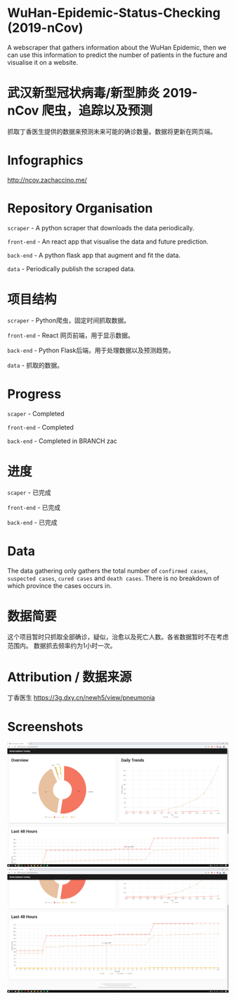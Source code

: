 # WuHan-Epidemic-Status-Checking (2019-nCov)
A webscraper that gathers information about the WuHan Epidemic, then we can use this information to predict the number of patients in the fucture and visualise it on a website.

# 武汉新型冠状病毒/新型肺炎 2019-nCov 爬虫，追踪以及预测
抓取丁香医生提供的数据来预测未来可能的确诊数量。数据将更新在网页端。



# Infographics
http://ncov.zachaccino.me/


# Repository Organisation
`scraper` - A python scraper that downloads the data periodically.

`front-end` - An react app that visualise the data and future prediction.

`back-end` - A python flask app that augment and fit the data.

`data` - Periodically publish the scraped data.


# 项目结构
`scraper` - Python爬虫，固定时间抓取数据。

`front-end` - React 网页前端，用于显示数据。

`back-end` - Python Flask后端，用于处理数据以及预测趋势。

`data` - 抓取的数据。


# Progress
`scaper` - Completed

`front-end` - Completed

`back-end` - Completed in BRANCH zac


# 进度
`scaper` - 已完成

`front-end` - 已完成

`back-end` - 已完成

# Data
The data gathering only gathers the total number of `confirmed cases`, `suspected cases`, `cured cases` and `death cases`. There is no breakdown of which province the cases occurs in.

# 数据简要
这个项目暂时只抓取全部确诊，疑似，治愈以及死亡人数。各省数据暂时不在考虑范围内。 数据抓去频率约为1小时一次。


# Attribution / 数据来源
丁香医生
https://3g.dxy.cn/newh5/view/pneumonia

# Screenshots
![sc1](./resources/sc1.jpg)
![sc2](./resources/sc2.jpg)
